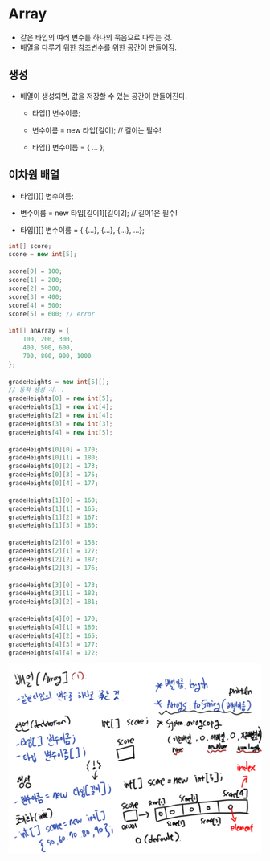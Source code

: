 # Array

- 같은 타입의 여러 변수를 하나의 묶음으로 다루는 것.
- 배열을 다루기 위한 참조변수를 위한 공간이 만들어짐.

## 생성
- 배열이 생성되면, 값을 저장할 수 있는 공간이 만들어진다.
  - 타입[] 변수이름;
  - 변수이름 = new 타입[길이]; // 길이는 필수!
  
  - 타입[] 변수이름 = { ... };

## 이차원 배열

- 타입[][] 변수이름;
- 변수이름 = new 타입[길이1][길이2]; // 길이1은 필수!

- 타입[][] 변수이름 = { {...}, {...}, {...}, ...};

```java
int[] score;
score = new int[5];

score[0] = 100;
score[1] = 200;
score[2] = 300;
score[3] = 400;
score[4] = 500;
score[5] = 600; // error

int[] anArray = { 
    100, 200, 300,
    400, 500, 600, 
    700, 800, 900, 1000
};

gradeHeights = new int[5][];
// 동적 생성 시...
gradeHeights[0] = new int[5];
gradeHeights[1] = new int[4];
gradeHeights[2] = new int[4];
gradeHeights[3] = new int[3];
gradeHeights[4] = new int[5];

gradeHeights[0][0] = 170;
gradeHeights[0][1] = 180;
gradeHeights[0][2] = 173;
gradeHeights[0][3] = 175;
gradeHeights[0][4] = 177;

gradeHeights[1][0] = 160;
gradeHeights[1][1] = 165;
gradeHeights[1][2] = 167;
gradeHeights[1][3] = 186;

gradeHeights[2][0] = 158;
gradeHeights[2][1] = 177;
gradeHeights[2][2] = 187;
gradeHeights[2][3] = 176;

gradeHeights[3][0] = 173;
gradeHeights[3][1] = 182;
gradeHeights[3][2] = 181;

gradeHeights[4][0] = 170;
gradeHeights[4][1] = 180;
gradeHeights[4][2] = 165;
gradeHeights[4][3] = 177;
gradeHeights[4][4] = 172;

```


![배열(1)](../images/배열(1).jpg)